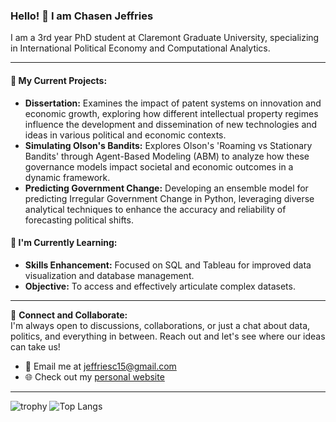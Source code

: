 ### Hello! 👋 I am Chasen Jeffries

I am a 3rd year PhD student at Claremont Graduate University, specializing in International Political Economy and Computational Analytics.

---

#### 🚀 **My Current Projects:**
- **Dissertation:** Examines the impact of patent systems on innovation and economic growth, exploring how different intellectual property regimes influence the development and dissemination of new technologies and ideas in various political and economic contexts.
- **Simulating Olson's Bandits:** Explores Olson's 'Roaming vs Stationary Bandits' through Agent-Based Modeling (ABM) to analyze how these governance models impact societal and economic outcomes in a dynamic framework.
- **Predicting Government Change:** Developing an ensemble model for predicting Irregular Government Change in Python, leveraging diverse analytical techniques to enhance the accuracy and reliability of forecasting political shifts.

#### 🌱 **I'm Currently Learning:**
- **Skills Enhancement:** Focused on SQL and Tableau for improved data visualization and database management.
- **Objective:** To access and effectively articulate complex datasets.

---

🤝 **Connect and Collaborate:**  
I'm always open to discussions, collaborations, or just a chat about data, politics, and everything in between. Reach out and let's see where our ideas can take us!

- 📧 Email me at jeffriesc15@gmail.com
- 🌐 Check out my [personal website](https://chasen-jeffries.github.io/)

---

![trophy](https://github-profile-trophy.vercel.app/?username=chasen-jeffries)
![Top Langs](https://github-readme-stats.vercel.app/api/top-langs/?username=chasen-jeffries&layout=compact)



<!--

 ![Chasen's GitHub stats](https://github-readme-stats.vercel.app/api?username=chasen-jeffries&show_icons=true)

**Chasen-Jeffries/Chasen-Jeffries** is a ✨ _special_ ✨ repository because its `README.md` (this file) appears on your GitHub profile.

Here are some ideas to get you started:
- I am Chasen Jeffries, a data scientist and political economy expert pursuing a PhD in international Relations and Political Science, with a focus on International Political Economy and Computational Analytics. You can check out my [personal website](https://chasen-jeffries.github.io/) to learn more about me.
- 🔭 I’m currently working on a diverse array of projects using qualitative and quantitative methods. These include a dissertation examining the impact of patent systems on innovation and economic growth, a simulation of Olson's 'Roaming vs Stationary Bandits' concept, and a predictive model for Irregular Government Change.
- 🌱 I’m currently learning SQL and Tableau to enhance my data visualization and database management skills, aiming to integrate these tools into my research and analysis work. This will give me additional skills to access new datasets and enable me to articulate complex information effectively.
- 👯 I’m looking to collaborate on ...
- 🤔 I’m looking for help with ...
- 💬 Ask me about ...
- 📫 How to reach me: Email me at jeffriesc15@gmail.com
- ⚡ Fun fact: ...
-->
